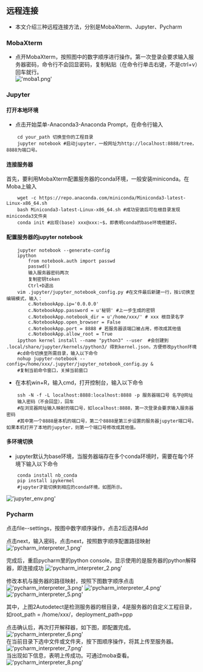 ## 远程连接
* 本文介绍三种远程连接方法，分别是MobaXterm、Jupyter、Pycharm
### MobaXterm
* 点开MobaXterm，按照图中的数字顺序进行操作。第一次登录会要求输入服务器密码，命令行不会回显密码，复制粘贴（在命令行单击右键，不是ctrl+v）回车就行。 \
!['moba1.png'](./moba1.png)
### Jupyter
#### 打开本地环境
* 点击开始菜单-Anaconda3-Anaconda Prompt，在命令行输入
```angular2html
    cd your_path 切换至你的工程目录
    jupyter notebook #启动jupyter，一般网址为http://localhost:8888/tree，8888为端口号。
```
#### 连接服务器
首先，要利用MobaXterm配置服务器的conda环境，一般安装miniconda。在Moba上输入
```angular2html
    wget -c https://repo.anaconda.com/miniconda/Miniconda3-latest-Linux-x86_64.sh
    bash Miniconda3-latest-Linux-x86_64.sh #成功安装后可在根目录发现miniconda3文件夹
    conda init #出现(base) xxx@xxx:~$，即表明conda的base环境搭建好。
```
#### 配置服务器的jupyter notebook
```angular2html
    jupyter notebook --generate-config
    ipython
        from notebook.auth import passwd
        passwd()
	    输入服务器密码两次
	    复制密钥token
        Ctrl+D退出
    vim .jupyter/jupyter_notebook_config.py #在文件最后新建一行，按i切换至编辑模式，输入：
        c.NotebookApp.ip='0.0.0.0'
        c.NotebookApp.password = u'秘钥' #上一步生成的密钥
        c.NotebookApp.notebook_dir = u'/home/xxx/' # xxx 根目录名字
        c.NotebookApp.open_browser = False
        c.NotebookApp.port = 8888 # 若服务器该端口被占用，修改成其他值
        c.NotebookApp.allow_root = True
    ipython kernel install --name "python3" --user  #会创建到  .local/share/jupyter/kernels/python3/ 得到kernel.json，方便修改python环境
    #cd命令切换至所需目录，输入以下命令
    nohup jupyter-notebook --config=/home/xxx/.jupyter/jupyter_notebook_config.py &
    #复制当前命令窗口，关掉当前窗口
```
* 在本机win+R，输入cmd，打开控制台，输入以下命令

```angular2html
    ssh -N -f -L localhost:8888:localhost:8888 -p 服务器端口号 名字@网址
    输入密码（不会回显），回车
    #在浏览器网址输入映射的端口号，如localhost:8888，第一次登录会要求输入服务器密码
    #其中第一个8888是本机的端口号，第二个8888是第三步设置的服务器jupyter端口号。如果本机打开了本地的jupyter，则第一个端口号修改成其他值。
```
#### 多环境切换
* jupyter默认为base环境，当服务器端存在多个conda环境时，需要在每个环境下输入以下命令
```angular2html
    conda install nb_conda
    pip install ipykermel
    #jupyter才能切换到相应的conda环境，如图所示。
```
!['jupyter_env.png'](./jupyter_env.png)

### Pycharm
点击file--settings，按图中数字顺序操作，点击2后选择Add

点击next，输入密码，点击next，按照数字顺序配置路径映射
!['pycharm_interpreter_1.png'](./pycharm_interpreter_1.png)

完成后，重启pycharm里的python console，显示使用的是服务器的python解释器，即连接成功
!['pycharm_interpreter_2.png'](./pycharm_interpreter_2.png)

修改本机与服务器的路径映射，按照下图数字顺序点击
!['pycharm_interpreter_3.png'](./pycharm_interpreter_3.png)
!['pycharm_interpreter_4.png'](./pycharm_interpreter_4.png)
!['pycharm_interpreter_5.png'](./pycharm_interpreter_5.png)

其中，上图2Autodetect是检测服务器的根目录，4是服务器的自定义工程目录，如root_path = /home/xxx/，deployment_path=ppp

点击确认后，再次打开解释器，如下图，即配置完成。 \
!['pycharm_interpreter_6.png'](./pycharm_interpreter_6.png) \
在当前目录下选中文件或文件夹，按下图顺序操作，将其上传至服务器。\
!['pycharm_interpreter_7.png'](./pycharm_interpreter_7.png) \
当出现如下信息，表明上传成功。可通过moba查看。\
!['pycharm_interpreter_8.png'](./pycharm_interpreter_8.png)
